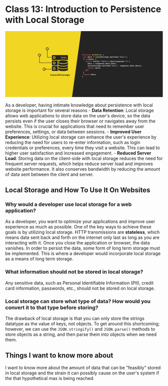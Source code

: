 # Class 13: Introduction to Persistence with Local Storage

![Local Storage Image](local-storage-image.png)

As a developer, having intimate knowledge about persistence with local storage
is important for several reasons
    - **Data Retention**: Local storage allows web applications to store data on the user's device, so
        the data persists even if the user closes their browser or navigates away from the website.
        This is crucial for applications that need to remember user preferences, settings, or data
        between sessions.
    - **Improved User Experience**: Utilizing local storage can enhance the user's experience by reducing
        the need for users to re-enter information, such as login credentials or preferences, every time
        they visit a website. This can lead to higher user satisfaction and increased engagement.
    - **Reduced Server Load**: Storing data on the client-side with local storage reduces the need for
        frequent server requests, which helps reduce server load and improves website performance.
        It also conserves bandwidth by reducing the amount of data sent between the client and server.

## Local Storage and How To Use It On Websites

### Why would a developer use local storage for a web application?

As a developer, you want to optimize your applications and improve user experience as much as possible.
One of the key ways to achieve these goals is by utilizing local storage. HTTP transmissions are
**stateless**, which means data sent back and forth on the internet only last as long as you are interacting
with it. Once you close the application or browser, the data vanishes. In order to persist the data, some form
of long term storage must be implemented. This is where a developer would incorporate local storage as a means
of long term storage.

### What information should not be stored in local storage?

Any sensitive data, such as Personal Identifiable Information (PII), credit card information, passwords, etc.,
should not be stored on local storage.

### Local storage can store what type of data? How would you convert it to that type before storing?

The drawback of local storage is that you can only store the strings datatype as the value of keys,
not objects. To get around this shortcoming; however, we can use the `JSON.stringify()` and `JSON.parse()`
methods to store objects as a string, and then parse them into objects when we need them.

## Things I want to know more about

I want to know more about the amount of data that can be "feasibly" stored in local storage and the strain
it can possibly cause on the user's system if the that hypothetical max is being reached.
